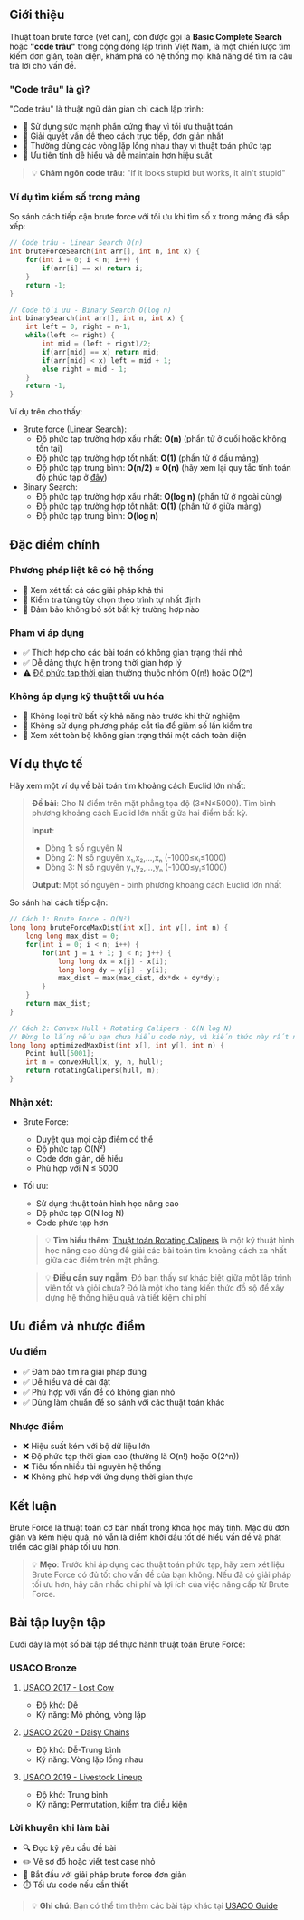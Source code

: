## Giới thiệu

Thuật toán brute force (vét cạn), còn được gọi là **Basic Complete Search** hoặc **"code trâu"** trong cộng đồng lập trình Việt Nam, là một chiến lược tìm kiếm đơn giản, toàn diện, khám phá có hệ thống mọi khả năng để tìm ra câu trả lời cho vấn đề.

### "Code trâu" là gì?

"Code trâu" là thuật ngữ dân gian chỉ cách lập trình:

-   🔸 Sử dụng sức mạnh phần cứng thay vì tối ưu thuật toán
-   🔸 Giải quyết vấn đề theo cách trực tiếp, đơn giản nhất
-   🔸 Thường dùng các vòng lặp lồng nhau thay vì thuật toán phức tạp
-   🔸 Ưu tiên tính dễ hiểu và dễ maintain hơn hiệu suất

> 💡 **Châm ngôn code trâu**: "If it looks stupid but works, it ain't stupid"

### Ví dụ tìm kiếm số trong mảng

So sánh cách tiếp cận brute force với tối ưu khi tìm số x trong mảng đã sắp xếp:

```c
// Code trâu - Linear Search O(n)
int bruteForceSearch(int arr[], int n, int x) {
    for(int i = 0; i < n; i++) {
        if(arr[i] == x) return i;
    }
    return -1;
}

// Code tối ưu - Binary Search O(log n)
int binarySearch(int arr[], int n, int x) {
    int left = 0, right = n-1;
    while(left <= right) {
        int mid = (left + right)/2;
        if(arr[mid] == x) return mid;
        if(arr[mid] < x) left = mid + 1;
        else right = mid - 1;
    }
    return -1;
}
```

Ví dụ trên cho thấy:

-   Brute force (Linear Search):
    -   Độ phức tạp trường hợp xấu nhất: **O(n)** (phần tử ở cuối hoặc không tồn tại)
    -   Độ phức tạp trường hợp tốt nhất: **O(1)** (phần tử ở đầu mảng)
    -   Độ phức tạp trung bình: **O(n/2)** ≈ **O(n)** (hãy xem lại quy tắc tính toán độ phức tạp ở [đây](TimeComplexity.md))
-   Binary Search:
    -   Độ phức tạp trường hợp xấu nhất: **O(log n)** (phần tử ở ngoài cùng)
    -   Độ phức tạp trường hợp tốt nhất: **O(1)** (phần tử ở giữa mảng)
    -   Độ phức tạp trung bình: **O(log n)**

## Đặc điểm chính

### Phương pháp liệt kê có hệ thống

-   🔸 Xem xét tất cả các giải pháp khả thi
-   🔸 Kiểm tra từng tùy chọn theo trình tự nhất định
-   🔸 Đảm bảo không bỏ sót bất kỳ trường hợp nào

### Phạm vi áp dụng

-   ✅ Thích hợp cho các bài toán có không gian trạng thái nhỏ
-   ✅ Dễ dàng thực hiện trong thời gian hợp lý
-   ⚠️ [Độ phức tạp thời gian](TimeComplexity.md) thường thuộc nhóm O(n!) hoặc O(2ⁿ)

### Không áp dụng kỹ thuật tối ưu hóa

-   🔸 Không loại trừ bất kỳ khả năng nào trước khi thử nghiệm
-   🔸 Không sử dụng phương pháp cắt tỉa để giảm số lần kiểm tra
-   🔸 Xem xét toàn bộ không gian trạng thái một cách toàn diện

## Ví dụ thực tế

Hãy xem một ví dụ về bài toán tìm khoảng cách Euclid lớn nhất:

> **Đề bài**: Cho N điểm trên mặt phẳng tọa độ (3≤N≤5000). Tìm bình phương khoảng cách Euclid lớn nhất giữa hai điểm bất kỳ.
>
> **Input**:
>
> -   Dòng 1: số nguyên N
> -   Dòng 2: N số nguyên x₁,x₂,...,xₙ (-1000≤xᵢ≤1000)
> -   Dòng 3: N số nguyên y₁,y₂,...,yₙ (-1000≤yᵢ≤1000)
>
> **Output**: Một số nguyên - bình phương khoảng cách Euclid lớn nhất

So sánh hai cách tiếp cận:

```c
// Cách 1: Brute Force - O(N²)
long long bruteForceMaxDist(int x[], int y[], int n) {
    long long max_dist = 0;
    for(int i = 0; i < n; i++) {
        for(int j = i + 1; j < n; j++) {
            long long dx = x[j] - x[i];
            long long dy = y[j] - y[i];
            max_dist = max(max_dist, dx*dx + dy*dy);
        }
    }
    return max_dist;
}

// Cách 2: Convex Hull + Rotating Calipers - O(N log N)
// Đừng lo lắng nếu bạn chưa hiểu code này, vì kiến thức này rất nâng cao
long long optimizedMaxDist(int x[], int y[], int n) {
    Point hull[5001];
    int m = convexHull(x, y, n, hull);
    return rotatingCalipers(hull, m);
}
```

### Nhận xét:

-   Brute Force:

    -   Duyệt qua mọi cặp điểm có thể
    -   Độ phức tạp O(N²)
    -   Code đơn giản, dễ hiểu
    -   Phù hợp với N ≤ 5000

-   Tối ưu:

    -   Sử dụng thuật toán hình học nâng cao
    -   Độ phức tạp O(N log N)
    -   Code phức tạp hơn

    > 💡 **Tìm hiểu thêm**: [Thuật toán Rotating Calipers](https://www.geeksforgeeks.org/maximum-distance-between-two-points-in-coordinate-plane-using-rotating-calipers-method/) là một kỹ thuật hình học nâng cao dùng để giải các bài toán tìm khoảng cách xa nhất giữa các điểm trên mặt phẳng.

    > 💡 **Điều cần suy ngẫm**: Đó bạn thấy sự khác biệt giữa một lập trình viên tốt và giỏi chưa? Đó là một kho tàng kiến thức đồ sộ để xây dựng hệ thống hiệu quả và tiết kiệm chi phí

## Ưu điểm và nhược điểm

### Ưu điểm

-   ✅ Đảm bảo tìm ra giải pháp đúng
-   ✅ Dễ hiểu và dễ cài đặt
-   ✅ Phù hợp với vấn đề có không gian nhỏ
-   ✅ Dùng làm chuẩn để so sánh với các thuật toán khác

### Nhược điểm

-   ❌ Hiệu suất kém với bộ dữ liệu lớn
-   ❌ Độ phức tạp thời gian cao (thường là O(n!) hoặc O(2^n))
-   ❌ Tiêu tốn nhiều tài nguyên hệ thống
-   ❌ Không phù hợp với ứng dụng thời gian thực

## Kết luận

Brute Force là thuật toán cơ bản nhất trong khoa học máy tính. Mặc dù đơn giản và kém hiệu quả, nó vẫn là điểm khởi đầu tốt để hiểu vấn đề và phát triển các giải pháp tối ưu hơn.

> 💡 **Mẹo**: Trước khi áp dụng các thuật toán phức tạp, hãy xem xét liệu Brute Force có đủ tốt cho vấn đề của bạn không. Nếu đã có giải pháp tối ưu hơn, hãy cân nhắc chi phí và lợi ích của việc nâng cấp từ Brute Force.

## Bài tập luyện tập

Dưới đây là một số bài tập để thực hành thuật toán Brute Force:

### USACO Bronze
1. [USACO 2017 - Lost Cow](http://www.usaco.org/index.php?page=viewproblem2&cpid=735)
    - Độ khó: Dễ
    - Kỹ năng: Mô phỏng, vòng lặp

2. [USACO 2020 - Daisy Chains](http://www.usaco.org/index.php?page=viewproblem2&cpid=1060)
    - Độ khó: Dễ-Trung bình
    - Kỹ năng: Vòng lặp lồng nhau

3. [USACO 2019 - Livestock Lineup](http://www.usaco.org/index.php?page=viewproblem2&cpid=965)
    - Độ khó: Trung bình
    - Kỹ năng: Permutation, kiểm tra điều kiện

### Lời khuyên khi làm bài
- 🔍 Đọc kỹ yêu cầu đề bài
- ✏️ Vẽ sơ đồ hoặc viết test case nhỏ
- 🐌 Bắt đầu với giải pháp brute force đơn giản
- ⏱️ Tối ưu code nếu cần thiết

> 💡 **Ghi chú**: Bạn có thể tìm thêm các bài tập khác tại [USACO Guide](https://usaco.guide/bronze/intro-complete)
